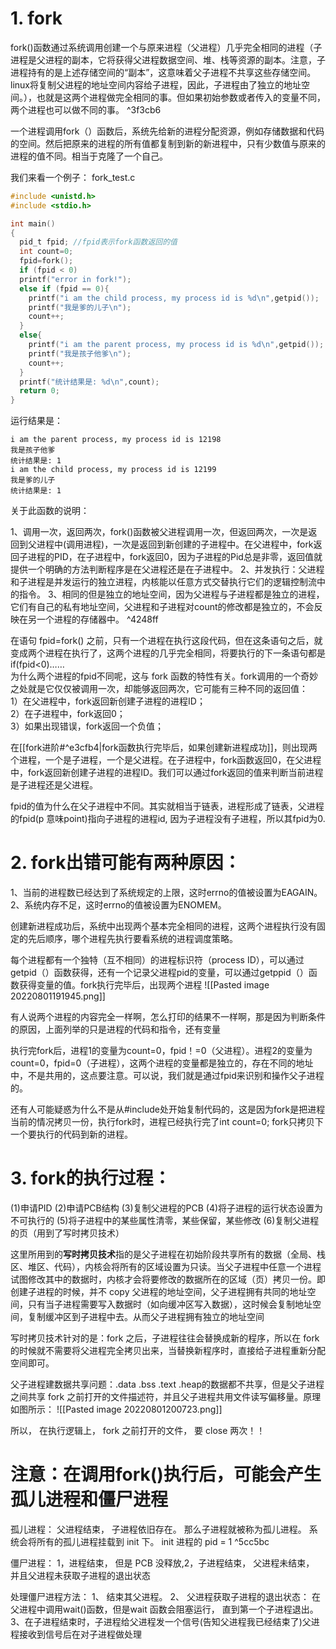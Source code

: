 # 1. fork

fork()函数通过系统调用创建一个与原来进程（父进程）几乎完全相同的进程（子进程是父进程的副本，它将获得父进程数据空间、堆、栈等资源的副本。注意，子进程持有的是上述存储空间的“副本”，这意味着父子进程不共享这些存储空间。linux将复制父进程的地址空间内容给子进程，因此，子进程由了独立的地址空间。），也就是这两个进程做完全相同的事。但如果初始参数或者传入的变量不同，两个进程也可以做不同的事。 ^3f3cb6

一个进程调用fork（）函数后，系统先给新的进程分配资源，例如存储数据和代码的空间。然后把原来的进程的所有值都复制到新的新进程中，只有少数值与原来的进程的值不同。相当于克隆了一个自己。

我们来看一个例子：
fork_test.c
```c
#include <unistd.h>
#include <stdio.h>

int main()
{
  pid_t fpid; //fpid表示fork函数返回的值
  int count=0;
  fpid=fork();
  if (fpid < 0)
  printf("error in fork!");
  else if (fpid == 0){
    printf("i am the child process, my process id is %d\n",getpid());
    printf("我是爹的儿子\n");
    count++;
  }
  else{
    printf("i am the parent process, my process id is %d\n",getpid());
    printf("我是孩子他爹\n");
    count++;
  }
  printf("统计结果是: %d\n",count);
  return 0;
}
```

运行结果是：
```
i am the parent process, my process id is 12198
我是孩子他爹
统计结果是: 1
i am the child process, my process id is 12199
我是爹的儿子
统计结果是: 1
```

关于此函数的说明：

1、调用一次，返回两次，fork()函数被父进程调用一次，但返回两次，一次是返回到父进程中(调用进程)，一次是返回到新创建的子进程中。在父进程中，fork返回子进程的PID，在子进程中，fork返回0，因为子进程的Pid总是非零，返回值就提供一个明确的方法判断程序是在父进程还是在子进程中。
2、并发执行：父进程和子进程是并发运行的独立进程，内核能以任意方式交替执行它们的逻辑控制流中的指令。
3、相同的但是独立的地址空间，因为父进程与子进程都是独立的进程，它们有自己的私有地址空间，父进程和子进程对count的修改都是独立的，不会反映在另一个进程的存储器中。 ^4248ff

在语句 fpid=fork() 之前，只有一个进程在执行这段代码，但在这条语句之后，就变成两个进程在执行了，这两个进程的几乎完全相同，将要执行的下一条语句都是if(fpid<0)……  
为什么两个进程的fpid不同呢，这与 fork 函数的特性有关。fork调用的一个奇妙之处就是它仅仅被调用一次，却能够返回两次，它可能有三种不同的返回值：  
1）在父进程中，fork返回新创建子进程的进程ID；  
2）在子进程中，fork返回0；  
3）如果出现错误，fork返回一个负值；

在[[fork进阶#^e3cfb4|fork函数执行完毕后，如果创建新进程成功]]，则出现两个进程，一个是子进程，一个是父进程。在子进程中，fork函数返回0，在父进程中，fork返回新创建子进程的进程ID。我们可以通过fork返回的值来判断当前进程是子进程还是父进程。

fpid的值为什么在父子进程中不同。其实就相当于链表，进程形成了链表，父进程的fpid(p 意味point)指向子进程的进程id, 因为子进程没有子进程，所以其fpid为0.

# 2. fork出错可能有两种原因：
1、当前的进程数已经达到了系统规定的上限，这时errno的值被设置为EAGAIN。
2、系统内存不足，这时errno的值被设置为ENOMEM。

创建新进程成功后，系统中出现两个基本完全相同的进程，这两个进程执行没有固定的先后顺序，哪个进程先执行要看系统的进程调度策略。

每个进程都有一个独特（互不相同）的进程标识符（process ID），可以通过getpid（）函数获得，还有一个记录父进程pid的变量，可以通过getppid（）函数获得变量的值。fork执行完毕后，出现两个进程
![[Pasted image 20220801191945.png]]

有人说两个进程的内容完全一样啊，怎么打印的结果不一样啊，那是因为判断条件的原因，上面列举的只是进程的代码和指令，还有变量

执行完fork后，进程1的变量为count=0，fpid！=0（父进程）。进程2的变量为count=0，fpid=0（子进程），这两个进程的变量都是独立的，存在不同的地址中，不是共用的，这点要注意。可以说，我们就是通过fpid来识别和操作父子进程的。

还有人可能疑惑为什么不是从#include处开始复制代码的，这是因为fork是把进程当前的情况拷贝一份，执行fork时，进程已经执行完了int count=0; fork只拷贝下一个要执行的代码到新的进程。

# 3. fork的执行过程：
(1)申请PID
(2)申请PCB结构
(3)复制父进程的PCB
(4)将子进程的运行状态设置为不可执行的
(5)将子进程中的某些属性清零，某些保留，某些修改
(6)复制父进程的页（用到了写时拷贝技术）

这里所用到的**写时拷贝技术**指的是父子进程在初始阶段共享所有的数据（全局、栈区、堆区、代码），内核会将所有的区域设置为只读。当父子进程中任意一个进程试图修改其中的数据时，内核才会将要修改的数据所在的区域（页）拷贝一份。即创建子进程的时候，并不 copy 父进程的地址空间，父子进程拥有共同的地址空间，只有当子进程需要写入数据时（如向缓冲区写入数据），这时候会复制地址空间，复制缓冲区到子进程中去。从而父子进程拥有独立的地址空间

写时拷贝技术针对的是：fork 之后，子进程往往会替换成新的程序，所以在 fork 的时候就不需要将父进程完全拷贝出来，当替换新程序时，直接给子进程重新分配空间即可。
 
父子进程建数据共享问题：.data   .bss   .text   .heap的数据都不共享，但是父子进程之间共享 fork 之前打开的文件描述符，并且父子进程共用文件读写偏移量。原理如图所示：
![[Pasted image 20220801200723.png]]

所以， 在执行逻辑上， fork 之前打开的文件， 要 close 两次！！

# 注意：在调用fork()执行后，可能会产生孤儿进程和僵尸进程

孤儿进程： 父进程结束， 子进程依旧存在。 那么子进程就被称为孤儿进程。 系统会将所有的孤儿进程挂载到 init 下。 init 进程的 pid = 1 ^5cc5bc

僵尸进程： 1，进程结束， 但是 PCB 没释放,2，子进程结束， 父进程未结束， 并且父进程未获取子进程的退出状态

处理僵尸进程方法：
1、 结束其父进程。
2、 父进程获取子进程的退出状态： 在父进程中调用wait()函数，但是wait 函数会阻塞运行， 直到第一个子进程退出。
3、在子进程结束时，子进程给父进程发一个信号(告知父进程我已经结束了)父进程接收到信号后在对子进程做处理
